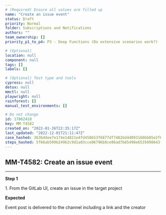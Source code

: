 ```yaml
---
# (Required) Ensure all values are filled up
name: "Create an issue event"
status: Draft
priority: Normal
folder: Subscriptions and Notifications
authors: ""
team_ownership: []
priority_p1_to_p4: P3 - Deep Functions (Do extensive scenarios work?)

# (Optional)
location: null
component: null
tags: []
labels: []

# (Optional) Test type and tools
cypress: null
detox: null
mmctl: null
playwright: null
rainforest: []
manual_test_environments: []

# Do not change
id: 17862418
key: MM-T4582
created_on: "2022-01-26T22:35:17Z"
last_updated: "2022-12-01T21:11:47Z"
case_hashed: 3636ddee7e174e14821e4fd458b53f6877df7482bd4d093160bb85e2f6062c6ef53d33bd47cb0d1605246599b5705b01
steps_hashed: 5f66ab599b249b2c9d1a03cce06796b8ce06ad7b65498e6535098643fcd14f5313ed77ad45a73857538a59c596fbc1e2
---
```


<!-- (Auto-generated) Based on frontmatter's "key" and "name" -->

## MM-T4582: Create an issue event

---

**Step 1**

1\. From the GitLab UI, create an issue in the target project

**Expected**

Event post is delivered to the channel including a link and the creator
